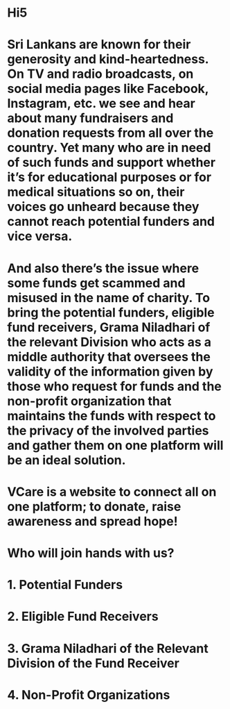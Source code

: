 # Hi5
# Sri Lankans are known for their generosity and kind-heartedness. On TV and radio broadcasts, on social media pages like Facebook, Instagram, etc. we see and hear about many fundraisers and donation requests from all over the country. Yet many who are in need of such funds and support whether it’s for educational purposes or for medical situations so on, their voices go unheard because they cannot reach potential funders and vice versa. 
# And also there’s the issue where some funds get scammed and misused in the name of charity. To bring the potential funders, eligible fund receivers, Grama Niladhari of the relevant Division who acts as a middle authority that oversees the validity of the information given by those who request for funds and the non-profit organization that maintains the funds with respect to the privacy of the involved parties and gather them on one platform will be an ideal solution.

# VCare is a website to connect all on one platform; to donate, raise awareness and spread hope!
# Who will join hands with us?
# 1. Potential Funders
# 2. Eligible Fund Receivers
# 3. Grama Niladhari of the Relevant Division of the Fund Receiver
# 4. Non-Profit Organizations


